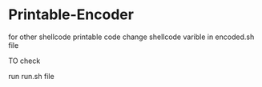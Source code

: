 # Printable-Encoder

for other shellcode printable code change shellcode varible in encoded.sh file

TO check

run run.sh file
